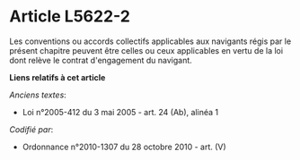 # Article L5622-2

Les conventions ou accords collectifs applicables aux navigants régis par le présent chapitre peuvent être celles ou ceux
applicables en vertu de la loi dont relève le contrat d'engagement du navigant.

**Liens relatifs à cet article**

_Anciens textes_:

  - Loi n°2005-412 du 3 mai 2005 - art. 24 (Ab), alinéa 1

_Codifié par_:

  - Ordonnance n°2010-1307 du 28 octobre 2010 - art. (V)

